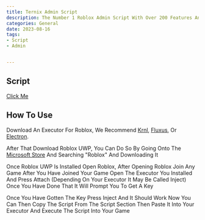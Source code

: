 ```yaml
---
title: Ternix Admin Script
description: The Number 1 Roblox Admin Script With Over 200 Features And Undetected In Almost Every Game
categories: General
date: 2023-08-16
tags: 
- Script
- Admin


---
```



## Script
[Click Me](https://rblx-scripts.github.io/AdminScript)


## How To Use

Download An Executor For Roblox, We Recommend [Krnl](https://krnl.place/), [Fluxus](https://fluxteam.net), Or [Electron](https://ryos.lol).

After That Download Roblox UWP, You Can Do So By Going Onto The [Microsoft Store](https://apps.microsoft.com/store/apps) And Searching "Roblox" And Downloading It

Once Roblox UWP Is Installed Open Roblox, After Opening Roblox Join Any Game After You Have Joined Your Game Open The Executor You Installed And Press Attach (Depending On Your Executor It May Be Called Inject) Once You Have Done That It Will Prompt You To Get A Key

Once You Have Gotten The Key Press Inject And It Should Work Now You Can Then Copy The Script From The Script Section Then Paste It Into Your Executor And Execute The Script Into Your Game

